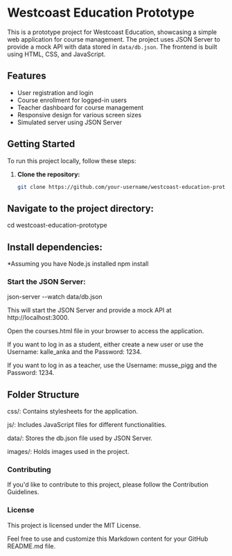 # Westcoast Education Prototype

This is a prototype project for Westcoast Education, showcasing a simple web application for course management. The project uses JSON Server to provide a mock API with data stored in `data/db.json`. The frontend is built using HTML, CSS, and JavaScript.

## Features

- User registration and login
- Course enrollment for logged-in users
- Teacher dashboard for course management
- Responsive design for various screen sizes
- Simulated server using JSON Server

## Getting Started

To run this project locally, follow these steps:

1. **Clone the repository:**

   ```bash
   git clone https://github.com/your-username/westcoast-education-prototype.git
   ```

## Navigate to the project directory:

cd westcoast-education-prototype

## Install dependencies:

\*Assuming you have Node.js installed
npm install

### Start the JSON Server:

json-server --watch data/db.json

This will start the JSON Server and provide a mock API at http://localhost:3000.

Open the courses.html file in your browser to access the application.

If you want to log in as a student, either create a new user or use the Username: kalle_anka and the Password: 1234.

If you want to log in as a teacher, use the Username: musse_pigg and the Password: 1234.

## Folder Structure

css/: Contains stylesheets for the application.

js/: Includes JavaScript files for different functionalities.

data/: Stores the db.json file used by JSON Server.

images/: Holds images used in the project.

### Contributing

If you'd like to contribute to this project, please follow the Contribution Guidelines.

### License

This project is licensed under the MIT License.

Feel free to use and customize this Markdown content for your GitHub README.md file.
